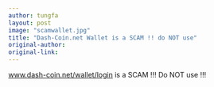 ```yaml
---
author: tungfa
layout: post
image: "scamwallet.jpg"
title: "Dash-Coin.net Wallet is a SCAM !! do NOT use"
original-author:  
original-link: 
---
```


www.dash-coin.net/wallet/login is a SCAM !!! Do NOT use !!!
